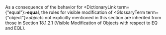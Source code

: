  



As a consequence of the behavior for <DictionaryLink  term={"equal"}><b>equal</b></DictionaryLink>, the rules for visible modification of <GlossaryTerm  term={"object"}><i>objects</i></GlossaryTerm> not explicitly mentioned in this section are inherited from those in Section 18.1.2.1 (Visible Modification of Objects with respect to EQ and EQL). 



